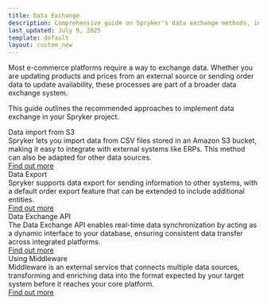 ```yaml
---
title: Data Exchange
description: Comprehensive guide on Spryker's data exchange methods, including APIs, middleware, and integrations for seamless e-commerce platform connectivity.
last_updated: July 9, 2025
template: default
layout: custom_new
---
```


Most e-commerce platforms require a way to exchange data. Whether you are updating products and prices from an external source or sending order data to update availability, these processes are part of a broader data exchange system.

This guide outlines the recommended approaches to implement data exchange in your Spryker project.

<div class="cst_cards_3">

  <div class="cst_card">
    <div class="cst_card_title">Data import from S3</div>
    <div class="cst_card_desc">Spryker lets you import data from CSV files stored in an Amazon S3 bucket, making it easy to integrate with external systems like ERPs. This method can also be adapted for other data sources.</div>
    <a class="cst_card_button" href="/docs/integrations/custom-building-integrations/data-exchange/data-import-from-s3-bucket.html"> Find out more </a>
  </div>

  <div class="cst_card">
    <div class="cst_card_title">Data Export</div>
    <div class="cst_card_desc">Spryker supports data export for sending information to other systems, with a default order export feature that can be extended to include additional entities.</div>
    <a class="cst_card_button" href="/docs/integrations/custom-building-integrations/data-exchange/data-export/data-export.html"> Find out more </a>
  </div>

  <div class="cst_card">
    <div class="cst_card_title">Data Exchange API</div>
    <div class="cst_card_desc">The Data Exchange API enables real-time data synchronization by acting as a dynamic interface to your database, ensuring consistent data transfer across integrated platforms.</div>
    <a class="cst_card_button" href="/docs/integrations/custom-building-integrations/data-exchange/data-exchange-api.html"> Find out more </a>
  </div>

  <div class="cst_card">
    <div class="cst_card_title">Using Middleware</div>
    <div class="cst_card_desc">Middleware is an external service that connects multiple data sources, transforming and enriching data into the format expected by your target system before it reaches your core platform.</div>
    <a class="cst_card_button" href="/docs/integrations/custom-building-integrations/data-exchange/integrating-with-middleware.html"> Find out more </a>
  </div>
 </div>



